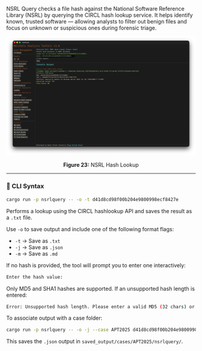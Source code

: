 NSRL Query checks a file hash against the National Software Reference Library (NSRL) by querying the CIRCL hash lookup service. It helps identify known, trusted software — allowing analysts to filter out benign files and focus on unknown or suspicious ones during forensic triage.

![NSRL Hash Lookup](../images/nsrlquery.png)

<p align="center"><strong>Figure 23:</strong> NSRL Hash Lookup</p>

---

### 🔧 CLI Syntax

```bash
cargo run -p nsrlquery -- -o -t d41d8cd98f00b204e9800998ecf8427e
```

Performs a lookup using the CIRCL hashlookup API and saves the result as a `.txt` file.

Use `-o` to save output and include one of the following format flags:
- `-t` → Save as `.txt`
- `-j` → Save as `.json`
- `-m` → Save as `.md`

If no hash is provided, the tool will prompt you to enter one interactively:

```bash
Enter the hash value:
```

Only MD5 and SHA1 hashes are supported. If an unsupported hash length is entered:

```bash
Error: Unsupported hash length. Please enter a valid MD5 (32 chars) or SHA1 (40 chars) hash.
```

To associate output with a case folder:

```bash
cargo run -p nsrlquery -- -o -j --case APT2025 d41d8cd98f00b204e9800998ecf8427e
```

This saves the `.json` output in `saved_output/cases/APT2025/nsrlquery/`.

